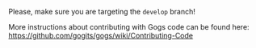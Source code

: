 Please, make sure you are targeting the `develop` branch!

More instructions about contributing with Gogs code can be found here:
https://github.com/gogits/gogs/wiki/Contributing-Code
